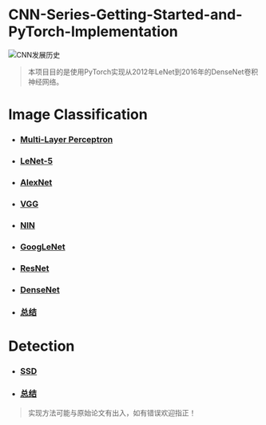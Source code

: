 # CNN-Series-Getting-Started-and-PyTorch-Implementation
![CNN发展历史](doc_img/CNN_3.png)
> 本项目目的是使用PyTorch实现从2012年LeNet到2016年的DenseNet卷积神经网络。

# Image Classification
- ### [Multi-Layer Perceptron](https://github.com/wmpscc/CNN-Series-Getting-Started-and-TensorFlow-Implementation/tree/master/MLP)
- ### [LeNet-5](https://github.com/wmpscc/CNN-Series-Getting-Started-and-TensorFlow-Implementation/tree/master/LeNet)
- ### [AlexNet](https://github.com/wmpscc/CNN-Series-Getting-Started-and-TensorFlow-Implementation/tree/master/AlexNet)
- ### [VGG](https://github.com/wmpscc/CNN-Series-Getting-Started-and-TensorFlow-Implementation/tree/master/VGG)
- ### [NIN](https://github.com/wmpscc/CNN-Series-Getting-Started-and-TensorFlow-Implementation/tree/master/NIN)
- ### [GoogLeNet](https://github.com/wmpscc/CNN-Series-Getting-Started-and-TensorFlow-Implementation/tree/master/GoogLeNet)
- ### [ResNet](https://github.com/wmpscc/CNN-Series-Getting-Started-and-PyTorch-Implementation/blob/master/ResNet/README.md)
- ### [DenseNet](https://github.com/wmpscc/CNN-Series-Getting-Started-and-PyTorch-Implementation/blob/master/DenseNet/README.md)
- ### [总结](./Classification.md)

# Detection
- ### [SSD](./SSD/README.md)
- ### [总结](./Detection.md)
> 实现方法可能与原始论文有出入，如有错误欢迎指正！
